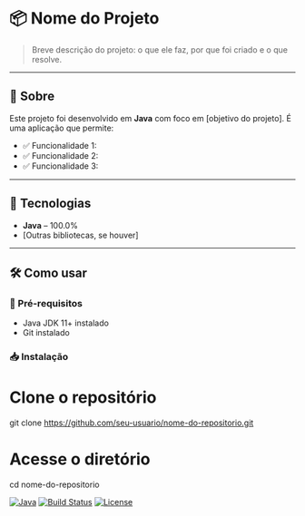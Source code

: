 # 📦 Nome do Projeto

> Breve descrição do projeto: o que ele faz, por que foi criado e o que resolve.

---

## 📌 Sobre

Este projeto foi desenvolvido em **Java** com foco em [objetivo do projeto]. É uma aplicação que permite:

- ✅ Funcionalidade 1: 
- ✅ Funcionalidade 2: 
- ✅ Funcionalidade 3: 

---

## 🚀 Tecnologias

- **Java** – 100.0%
- [Outras bibliotecas, se houver]

---

## 🛠️ Como usar

### 🔧 Pré-requisitos

- Java JDK 11+ instalado
- Git instalado

### 📥 Instalação

# Clone o repositório
git clone https://github.com/seu-usuario/nome-do-repositorio.git

# Acesse o diretório
cd nome-do-repositorio

[![Java](https://img.shields.io/badge/Java-100%25-blue)](https://www.java.com/)
[![Build Status](https://img.shields.io/badge/build-passing-brightgreen)](https://github.com/lucasmystOS/JAVA/actions)
[![License](https://img.shields.io/badge/license-MIT-blue.svg)](LICENSE)
